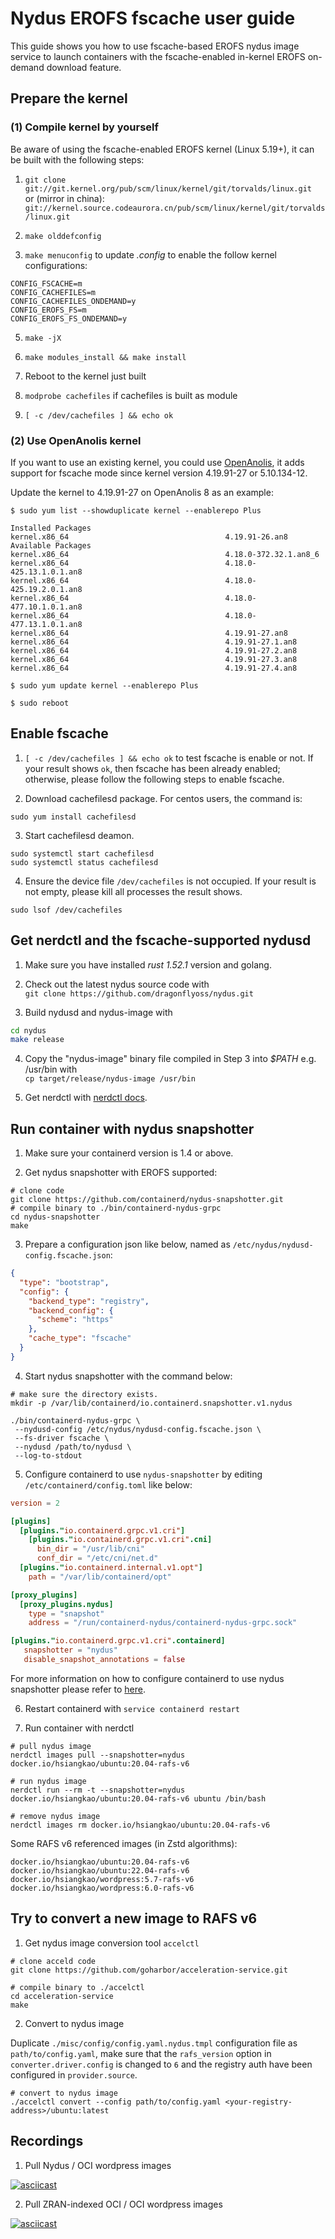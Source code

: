 # Nydus EROFS fscache user guide

This guide shows you how to use fscache-based EROFS nydus image service to launch containers with the fscache-enabled in-kernel EROFS on-demand download feature.

## Prepare the kernel

### (1) Compile kernel by yourself
Be aware of using the fscache-enabled EROFS kernel (Linux 5.19+), it can be built with the following steps:

1.  ``git clone git://git.kernel.org/pub/scm/linux/kernel/git/torvalds/linux.git`` \
     or (mirror in china): ``git://kernel.source.codeaurora.cn/pub/scm/linux/kernel/git/torvalds/linux.git``

2. ``make olddefconfig``

3. `make menuconfig` to update _.config_ to enable the follow kernel configurations:
```
CONFIG_FSCACHE=m
CONFIG_CACHEFILES=m
CONFIG_CACHEFILES_ONDEMAND=y
CONFIG_EROFS_FS=m
CONFIG_EROFS_FS_ONDEMAND=y
```

5. ``make -jX``

6. ``make modules_install && make install``

7. Reboot to the kernel just built

8. ``modprobe cachefiles`` if cachefiles is built as module

9.  ``[ -c /dev/cachefiles ] && echo ok``

### (2) Use OpenAnolis kernel
If you want to use an existing kernel, you could use [OpenAnolis](https://openanolis.cn/download?lang=en), it adds support for fscache mode since kernel version 4.19.91-27 or 5.10.134-12.

Update the kernel to 4.19.91-27 on OpenAnolis 8 as an example:

```
$ sudo yum list --showduplicate kernel --enablerepo Plus

Installed Packages
kernel.x86_64                                   4.19.91-26.an8
Available Packages
kernel.x86_64                                   4.18.0-372.32.1.an8_6
kernel.x86_64                                   4.18.0-425.13.1.0.1.an8
kernel.x86_64                                   4.18.0-425.19.2.0.1.an8
kernel.x86_64                                   4.18.0-477.10.1.0.1.an8
kernel.x86_64                                   4.18.0-477.13.1.0.1.an8
kernel.x86_64                                   4.19.91-27.an8
kernel.x86_64                                   4.19.91-27.1.an8
kernel.x86_64                                   4.19.91-27.2.an8
kernel.x86_64                                   4.19.91-27.3.an8
kernel.x86_64                                   4.19.91-27.4.an8

$ sudo yum update kernel --enablerepo Plus

$ sudo reboot
```

## Enable fscache

1.  ``[ -c /dev/cachefiles ] && echo ok`` to test fscache is enable or not. If your result shows `ok`, then fscache has been already enabled; otherwise, please follow the following steps to enable fscache.

2.  Download cachefilesd package. For centos users, the command is:
```
sudo yum install cachefilesd
```

3.  Start cachefilesd deamon.
```
sudo systemctl start cachefilesd
sudo systemctl status cachefilesd
```

4.  Ensure the device file `/dev/cachefiles` is not occupied. If your result is not empty, please kill all processes the result shows.
```
sudo lsof /dev/cachefiles
```

## Get nerdctl and the fscache-supported nydusd

1. Make sure you have installed _rust 1.52.1_ version and golang.

2. Check out the latest nydus source code with \
``git clone https://github.com/dragonflyoss/nydus.git``

3. Build nydusd and nydus-image with 

``` bash
cd nydus
make release
```

4. Copy the "nydus-image" binary file compiled in Step 3 into _$PATH_ e.g. /usr/bin with \
``cp target/release/nydus-image /usr/bin``

5. Get nerdctl with [nerdctl docs](https://github.com/containerd/nerdctl?tab=readme-ov-file#install).

## Run container with nydus snapshotter

1. Make sure your containerd version is 1.4 or above.

2. Get nydus snapshotter with EROFS supported:
  ```shell
  # clone code
  git clone https://github.com/containerd/nydus-snapshotter.git
  # compile binary to ./bin/containerd-nydus-grpc
  cd nydus-snapshotter
  make
  ```

3. Prepare a configuration json like below, named as `/etc/nydus/nydusd-config.fscache.json`:

```json
{
  "type": "bootstrap",
  "config": {
    "backend_type": "registry",
    "backend_config": {
      "scheme": "https"
    },
    "cache_type": "fscache"
  }
}
```

4. Start nydus snapshotter with the command below:

```
# make sure the directory exists.
mkdir -p /var/lib/containerd/io.containerd.snapshotter.v1.nydus

./bin/containerd-nydus-grpc \
 --nydusd-config /etc/nydus/nydusd-config.fscache.json \
 --fs-driver fscache \
 --nydusd /path/to/nydusd \
 --log-to-stdout
```

5. Configure containerd to use `nydus-snapshotter` by editing
   `/etc/containerd/config.toml` like below:

``` toml
version = 2

[plugins]
  [plugins."io.containerd.grpc.v1.cri"]
    [plugins."io.containerd.grpc.v1.cri".cni]
      bin_dir = "/usr/lib/cni"
      conf_dir = "/etc/cni/net.d"
  [plugins."io.containerd.internal.v1.opt"]
    path = "/var/lib/containerd/opt"

[proxy_plugins]
  [proxy_plugins.nydus]
    type = "snapshot"
    address = "/run/containerd-nydus/containerd-nydus-grpc.sock"

[plugins."io.containerd.grpc.v1.cri".containerd]
   snapshotter = "nydus"
   disable_snapshot_annotations = false
```

For more information on how to configure containerd to use nydus snapshotter please refer to [here](./containerd-env-setup.md).

6. Restart containerd with
   `service containerd restart`

7. Run container with nerdctl

``` shell
# pull nydus image
nerdctl images pull --snapshotter=nydus docker.io/hsiangkao/ubuntu:20.04-rafs-v6

# run nydus image
nerdctl run --rm -t --snapshotter=nydus docker.io/hsiangkao/ubuntu:20.04-rafs-v6 ubuntu /bin/bash

# remove nydus image
nerdctl images rm docker.io/hsiangkao/ubuntu:20.04-rafs-v6
```

Some RAFS v6 referenced images (in Zstd algorithms):
```
docker.io/hsiangkao/ubuntu:20.04-rafs-v6
docker.io/hsiangkao/ubuntu:22.04-rafs-v6
docker.io/hsiangkao/wordpress:5.7-rafs-v6
docker.io/hsiangkao/wordpress:6.0-rafs-v6
```

## Try to convert a new image to RAFS v6

1. Get nydus image conversion tool `accelctl`

``` shell
# clone acceld code
git clone https://github.com/goharbor/acceleration-service.git

# compile binary to ./accelctl
cd acceleration-service
make
```

2. Convert to nydus image

Duplicate `./misc/config/config.yaml.nydus.tmpl` configuration file as `path/to/config.yaml`, make sure that the `rafs_version` option in `converter.driver.config` is changed to `6` and the registry auth have been configured in `provider.source`.

``` shell
# convert to nydus image
./accelctl convert --config path/to/config.yaml <your-registry-address>/ubuntu:latest
```

## Recordings

1. Pull Nydus / OCI wordpress images

[![asciicast](https://asciinema.org/a/1a6aQA6rOFsoAgivDh9mBV0lE.svg)](https://asciinema.org/a/1a6aQA6rOFsoAgivDh9mBV0lE?speed=2)

2. Pull ZRAN-indexed OCI / OCI wordpress images

[![asciicast](https://asciinema.org/a/7IOWhUk8Rna0Ju1avcamu7T5f.svg)](https://asciinema.org/a/7IOWhUk8Rna0Ju1avcamu7T5f?speed=2)
